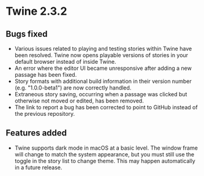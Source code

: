 # Twine 2.3.2

## Bugs fixed

* Various issues related to playing and testing stories within Twine have been resolved. Twine now opens playable versions of stories in your default browser instead of inside Twine.
* An error where the editor UI became unresponsive after adding a new passage has been fixed.
* Story formats with additional build information in their version number (e.g. "1.0.0-beta1") are now correctly handled.
* Extraneous story saving, occurring when a passage was clicked but otherwise not moved or edited, has been removed.
* The link to report a bug has been corrected to point to GitHub instead of the previous repository.

## Features added

* Twine supports dark mode in macOS at a basic level. The window frame will change to match the system appearance, but you must still use the toggle in the story list to change theme. This may happen automatically in a future release.
